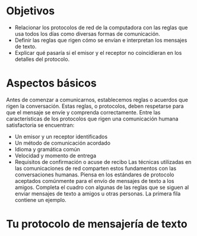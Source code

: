 # Objetivos
-  Relacionar los protocolos de red de la computadora con las reglas que usa todos los días
como diversas formas de comunicación.
-  Definir las reglas que rigen cómo se envían e interpretan los mensajes de texto.
-  Explicar qué pasaría si el emisor y el receptor no coincidieran en los detalles del protocolo.
# Aspectos básicos
Antes de comenzar a comunicarnos, establecemos reglas o acuerdos que rigen la conversación.
Estas reglas, o protocolos, deben respetarse para que el mensaje se envíe y comprenda
correctamente. Entre las características de los protocolos que rigen una comunicación humana
satisfactoria se encuentran:
- Un emisor y un receptor identificados
- Un método de comunicación acordado
- Idioma y gramática común
- Velocidad y momento de entrega
- Requisitos de confirmación o acuse de recibo
Las técnicas utilizadas en las comunicaciones de red comparten estos fundamentos con las
conversaciones humanas.
Piensa en los estándares de protocolo aceptados comúnmente para el envío de mensajes de
texto a los amigos. Completa el cuadro con algunas de las reglas que se siguen al enviar
mensajes de texto a amigos u otras personas. La primera fila contiene un ejemplo.

# Tu protocolo de mensajería de texto
